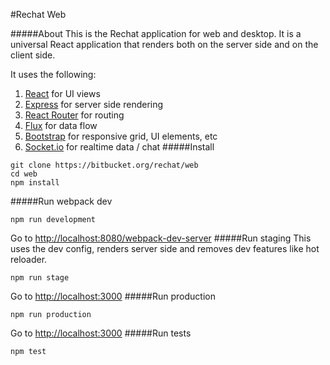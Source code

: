 #Rechat Web

#####About
This is the Rechat application for web and desktop.  It is a universal React application that renders both on the server side and on the client side.

It uses the following:
1. [React](http://facebook.github.io/react/) for UI views
2. [Express](http://expressjs.com/) for server side rendering
3. [React Router](https://github.com/rackt/react-router) for routing
4. [Flux](https://facebook.github.io/flux/) for data flow
5. [Bootstrap](http://getbootstrap.com/) for responsive grid, UI elements, etc
6. [Socket.io](http://socket.io//) for realtime data / chat
#####Install
```
git clone https://bitbucket.org/rechat/web
cd web
npm install
```
#####Run webpack dev
```
npm run development
```
Go to [http://localhost:8080/webpack-dev-server](http://localhost:8080/webpack-dev-server)
#####Run staging
This uses the dev config, renders server side and removes dev features like hot reloader.
```
npm run stage
```
Go to [http://localhost:3000](http://localhost:3000)
#####Run production
```
npm run production
```
Go to [http://localhost:3000](http://localhost:3000)
#####Run tests
```
npm test
```